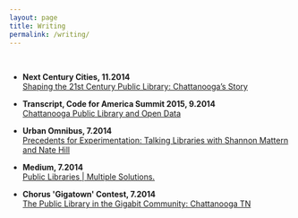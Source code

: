 ```yaml
---
layout: page
title: Writing
permalink: /writing/
---
```

<br />

* __Next Century Cities, 11.2014__<br />
[Shaping the 21st Century Public Library: Chattanooga’s Story](http://nextcenturycities.org/2014/11/12/shaping-the-21st-century-public-library-chattanoogas-story/)

* __Transcript, Code for America Summit 2015, 9.2014__<br />
[Chattanooga Public Library and Open Data](https://medium.com/@natenatenate/chattanooga-public-library-and-open-data-a6e3724afaba)

* __Urban Omnibus, 7.2014__<br />
[Precedents for Experimentation: Talking Libraries with Shannon Mattern and Nate Hill](http://urbanomnibus.net/2014/07/precedents-for-experimentation-talking-libraries-with-shannon-mattern-and-nate-hill/)

* __Medium, 7.2014__<br />
[Public Libraries | Multiple Solutions.](https://medium.com/@natenatenate/public-libraries-multiple-solutions-ced2107026be)

* __Chorus 'Gigatown' Contest, 7.2014__<br />
[The Public Library in the Gigabit Community: Chattanooga TN](http://gigatown.co.nz/blog/the-public-library-in-the-gigabit-community-chattanooga-tn/)


